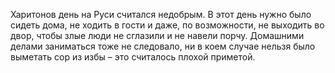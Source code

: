 Харитонов день на Руси считался недобрым. В этот день нужно было сидеть дома, не ходить в гости и даже, по возможности, не выходить во двор, чтобы злые люди не сглазили и не навели порчу. Домашними делами заниматься тоже не следовало, ни в коем случае нельзя было выметать сор из избы – это считалось плохой приметой. 
